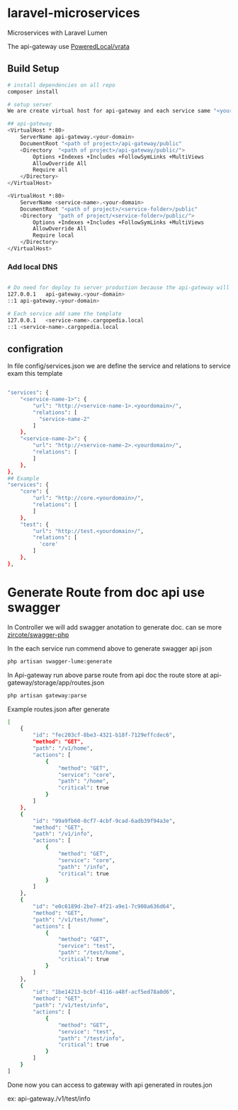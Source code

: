 # laravel-microservices
Microservices with Laravel Lumen

The api-gateway use [PoweredLocal/vrata](https://github.com/PoweredLocal/vrata)

## Build Setup

``` bash
# install dependencies on all repo
composer install

# setup server
We are create virtual host for api-gateway and each service same "<your-domain>" with tempalte

## api-gateway
<VirtualHost *:80>
	ServerName api-gateway.<your-domain>
	DocumentRoot "<path of project>/api-gateway/public"
	<Directory  "<path of project>/api-gateway/public/">
		Options +Indexes +Includes +FollowSymLinks +MultiViews
		AllowOverride All
		Require all
	</Directory>
</VirtualHost>

<VirtualHost *:80>
	ServerName <service-name>.<your-domain>
	DocumentRoot "<path of project>/<service-folder>/public"
	<Directory  "path of project/<service-folder>/public/">
		Options +Indexes +Includes +FollowSymLinks +MultiViews
		AllowOverride All
		Require local
	</Directory>
</VirtualHost>
```
### Add  local DNS

``` bash

# Do need for deploy to server production because the api-gateway will use server domain
127.0.0.1	api-gateway.<your-domain>
::1	api-gateway.<your-domain>

# Each service add same the template
127.0.0.1	<service-name>.cargopedia.local
::1	<service-name>.cargopedia.local
```
## configration
In file config/services.json we are define the service and relations to service exam this template

``` bash

"services": {
    "<service-name-1>": {
        "url": "http://<service-name-1>.<yourdomain>/",
        "relations": [
          "service-name-2"
        ]
    },
    "<service-name-2>": {
        "url": "http://<service-name-2>.<yourdomain>/",
        "relations": [
        ]
    },
},
## Example
"services": {
    "core": {
        "url": "http://core.<yourdomain>/",
        "relations": [
        ]
    },
    "test": {
        "url": "http://test.<yourdomain>/",
        "relations": [
          'core'
        ]
    },
},

```

# Generate Route from doc api use swagger

In Controller we will add swagger anotation to generate doc. can se more [zircote/swagger-php](https://github.com/zircote/swagger-php/tree/2.x)

In the each service run commend above to generate swagger api json
``` bash
php artisan swagger-lume:generate

```
In Api-gateway run above parse route from api doc the route store at api-gateway/storage/app/routes.json
``` bash
php artisan gateway:parse
```

Example routes.json after generate

``` bash
[
    {
        "id": "fec203cf-8be3-4321-b18f-7129effcdec6",
        "method": "GET",
        "path": "/v1/home",
        "actions": [
            {
                "method": "GET",
                "service": "core",
                "path": "/home",
                "critical": true
            }
        ]
    },
    {
        "id": "99a9fb60-0cf7-4cbf-9cad-6adb39f94a3e",
        "method": "GET",
        "path": "/v1/info",
        "actions": [
            {
                "method": "GET",
                "service": "core",
                "path": "/info",
                "critical": true
            }
        ]
    },
    {
        "id": "e0c6189d-2be7-4f21-a9e1-7c908a636d64",
        "method": "GET",
        "path": "/v1/test/home",
        "actions": [
            {
                "method": "GET",
                "service": "test",
                "path": "/test/home",
                "critical": true
            }
        ]
    },
    {
        "id": "1be14213-bcbf-4116-a48f-acf5ed78a0d6",
        "method": "GET",
        "path": "/v1/test/info",
        "actions": [
            {
                "method": "GET",
                "service": "test",
                "path": "/test/info",
                "critical": true
            }
        ]
    }
]
```

Done now you can access to gateway with api generated in routes.jon

ex: api-gateway.<your-domain>/v1/test/info








